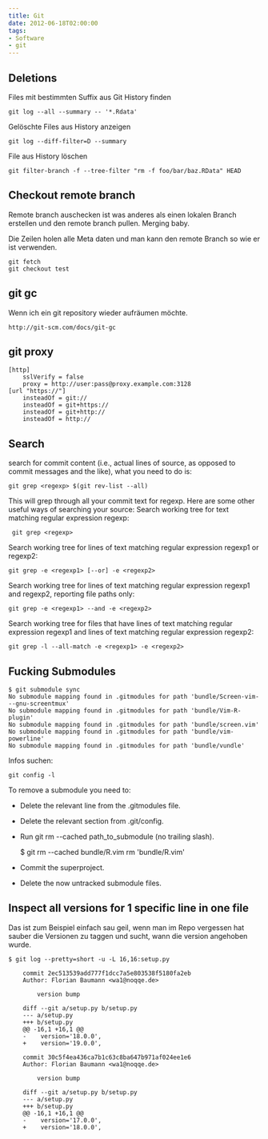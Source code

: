 ```yaml
---
title: Git
date: 2012-06-18T02:00:00
tags: 
- Software
- git
---
```


## Deletions

Files mit bestimmten Suffix aus Git History finden

    git log --all --summary -- '*.Rdata'

Gelöschte Files aus History anzeigen

    git log --diff-filter=D --summary

File aus History löschen

    git filter-branch -f --tree-filter "rm -f foo/bar/baz.RData" HEAD

## Checkout remote branch

Remote branch auschecken ist was anderes als einen lokalen Branch erstellen
und den remote branch pullen. Merging baby.

Die Zeilen holen alle Meta daten und man kann den remote Branch so wie er
ist verwenden.

    git fetch
    git checkout test

## git gc

Wenn ich ein git repository wieder aufräumen möchte.

    http://git-scm.com/docs/git-gc

## git proxy

    [http]
        sslVerify = false
        proxy = http://user:pass@proxy.example.com:3128
    [url "https://"]
        insteadOf = git://
        insteadOf = git+https://
        insteadOf = git+http://
        insteadOf = http://

## Search

search for commit content (i.e., actual lines of source, as opposed to
commit messages and the like), what you need to do is:

    git grep <regexp> $(git rev-list --all)

This will grep through all your commit text for regexp.
Here are some other useful ways of searching your source:
Search working tree for text matching regular expression regexp:

     git grep <regexp>

Search working tree for lines of text matching regular expression regexp1
or regexp2:

    git grep -e <regexp1> [--or] -e <regexp2>

Search working tree for lines of text matching regular expression regexp1
and regexp2, reporting file paths only:

    git grep -e <regexp1> --and -e <regexp2>

Search working tree for files that have lines of text matching regular
expression regexp1 and lines of text matching regular expression regexp2:

    git grep -l --all-match -e <regexp1> -e <regexp2>

## Fucking Submodules

    $ git submodule sync
    No submodule mapping found in .gitmodules for path 'bundle/Screen-vim---gnu-screentmux'
    No submodule mapping found in .gitmodules for path 'bundle/Vim-R-plugin'
    No submodule mapping found in .gitmodules for path 'bundle/screen.vim'
    No submodule mapping found in .gitmodules for path 'bundle/vim-powerline'
    No submodule mapping found in .gitmodules for path 'bundle/vundle'

Infos suchen:

    git config -l

To remove a submodule you need to:

* Delete the relevant line from the .gitmodules file.
* Delete the relevant section from .git/config.
* Run git rm --cached path_to_submodule (no trailing slash).


    $ git rm --cached bundle/R.vim
    rm 'bundle/R.vim'

* Commit the superproject.
* Delete the now untracked submodule files.

## Inspect all versions for 1 specific line in one file

Das ist zum Beispiel einfach sau geil, wenn man im Repo vergessen hat
sauber die Versionen zu taggen und sucht, wann die version angehoben wurde.

    $ git log --pretty=short -u -L 16,16:setup.py

		commit 2ec513539add777f1dcc7a5e803538f5180fa2eb
		Author: Florian Baumann <wa1@noqqe.de>

		    version bump

		diff --git a/setup.py b/setup.py
		--- a/setup.py
		+++ b/setup.py
		@@ -16,1 +16,1 @@
		-    version='18.0.0',
		+    version='19.0.0',

		commit 30c5f4ea436ca7b1c63c8ba647b971af024ee1e6
		Author: Florian Baumann <wa1@noqqe.de>

		    version bump

		diff --git a/setup.py b/setup.py
		--- a/setup.py
		+++ b/setup.py
		@@ -16,1 +16,1 @@
		-    version='17.0.0',
		+    version='18.0.0',
